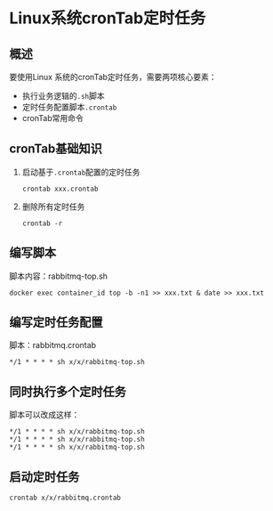 # Linux系统cronTab定时任务

## 概述

要使用Linux 系统的cronTab定时任务，需要两项核心要素：

- 执行业务逻辑的```.sh```脚本
- 定时任务配置脚本```.crontab```
- cronTab常用命令

## cronTab基础知识

1. 启动基于```.crontab```配置的定时任务

   ```shell
   crontab xxx.crontab
   ```

2. 删除所有定时任务

   ```shell
   crontab -r
   ```

## 编写脚本

脚本内容：rabbitmq-top.sh

```shell
docker exec container_id top -b -n1 >> xxx.txt & date >> xxx.txt
```

## 编写定时任务配置

脚本：rabbitmq.crontab

```shell
*/1 * * * * sh x/x/rabbitmq-top.sh
```

## 同时执行多个定时任务
脚本可以改成这样：
```shell
*/1 * * * * sh x/x/rabbitmq-top.sh
*/1 * * * * sh x/x/rabbitmq-top.sh
*/1 * * * * sh x/x/rabbitmq-top.sh
```

## 启动定时任务

```shell
crontab x/x/rabbitmq.crontab
```

